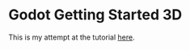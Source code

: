 # Godot Getting Started 3D

This is my attempt at the tutorial [here](https://docs.godotengine.org/en/stable/getting_started/first_3d_game/index.html).
